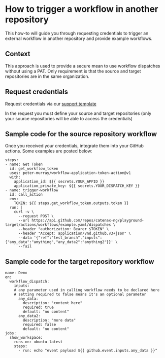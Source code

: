 # How to trigger a workflow in another repository

This how-to will guide you through requesting credentials to trigger an external workflow in another repository and provide example workflows.

## Context

This approach is used to provide a secure mean to use workflow dispatches without using a PAT. Only requirement is that the source and target repositories are in the same organization.  

## Request credentials

Request credentials via our [support template](https://jira.catena-x.net/secure/CreateIssueDetails!init.jspa?pid=10212&issuetype=10401&components=10401&priority=3&summary=Request%20credentials%20for%20workflow%20triggers&description=%0Aproduct%20name%3A%0Asource%20repositories%3A%0Atarget%20repositories%3A&labels=requirement-dependent)

In the request you must define your source and target repositories (only your source repositories will be able to access the credentials)

## Sample code for the source repository workflow

Once you received your credentials, integrate them into your GitHub actions. Some examples are posted below:

```
steps:
- name: Get Token
  id: get_workflow_token
  uses: peter-murray/workflow-application-token-action@v1
  with:
    application_id: ${{ secrets.YOUR_APPID }}
    application_private_key: ${{ secrets.YOUR_DISPATCH_KEY }}      
- name: trigger-workflow
  id: call_action
  env:
    TOKEN: ${{ steps.get_workflow_token.outputs.token }}
  run: |
    curl -v \
      --request POST \
      --url https://api.github.com/repos/catenax-ng/playground-target/actions/workflows/example.yaml/dispatches \
      --header "authorization: Bearer $TOKEN" \
      --header "Accept: application/vnd.github.v3+json" \
      --data '{"ref":"test_branch","inputs":{"any_data":"anything","any_data2":"anything2"}}' \
      --fail
```

## Sample code for the target repository workflow

```
name: Demo
on: 
  workflow_dispatch:
    inputs:
    # any parameter used in calling workflow needs to be declared here
    # setting required to false means it's an optional parameter
      any_data:
        description: "content here"
        required: true
        default: "no content"
      any_data2:
        description: "more data"
        required: false
        default: "no content"
jobs:
  show_workspace:
    runs-on: ubuntu-latest
    steps:
      - run: echo "event payload ${{ github.event.inputs.any_data }}"
```
